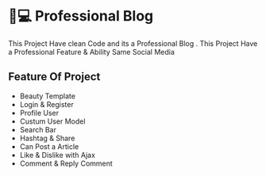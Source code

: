# 🏡💻 Professional Blog

This Project Have clean Code and its a Professional Blog
.
This Project Have a Professional Feature & Ability Same Social Media

## Feature Of Project

* Beauty Template
* Login & Register
* Profile User
* Custum User Model
* Search Bar
* Hashtag & Share
* Can Post a Article 
* Like & Dislike with Ajax
* Comment & Reply Comment
